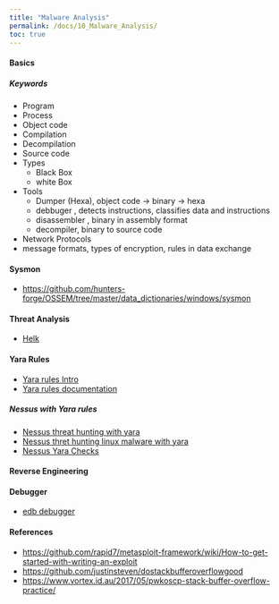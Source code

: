 ```yaml
---
title: "Malware Analysis"
permalink: /docs/10_Malware_Analysis/
toc: true
---
```


#### Basics

##### Keywords
- Program
- Process
- Object code 
- Compilation
- Decompilation
- Source code 
- Types 
  - Black Box
  - white Box 
- Tools 
  - Dumper (Hexa), object code -> binary -> hexa 
  - debbuger , detects instructions, classifies data and instructions
  - disassembler ,  binary in assembly format
  - decompiler, binary to source code
- Network Protocols
- message formats, types of encryption, rules in data exchange 


#### Sysmon
- https://github.com/hunters-forge/OSSEM/tree/master/data_dictionaries/windows/sysmon

#### Threat Analysis
- [Helk](https://github.com/Cyb3rWard0g/HELK)

#### Yara Rules
- [Yara rules Intro](https://yararules.com/)
- [Yara rules documentation](https://yara.readthedocs.io/en/v3.4.0/index.html)

##### Nessus with Yara rules
- [Nessus threat hunting with yara](https://www.tenable.com/blog/threat-hunting-with-yara-and-nessus)
- [Nessus thret hunting linux malware with yara](https://www.tenable.com/blog/hunting-linux-malware-with-yara)
- [Nessus Yara Checks](https://community.tenable.com/s/article/Supported-Yara-Checks)

#### Reverse Engineering
#### Debugger 
- [edb debugger](https://github.com/eteran/edb-debugger)

#### References
- https://github.com/rapid7/metasploit-framework/wiki/How-to-get-started-with-writing-an-exploit
- https://github.com/justinsteven/dostackbufferoverflowgood
- https://www.vortex.id.au/2017/05/pwkoscp-stack-buffer-overflow-practice/




